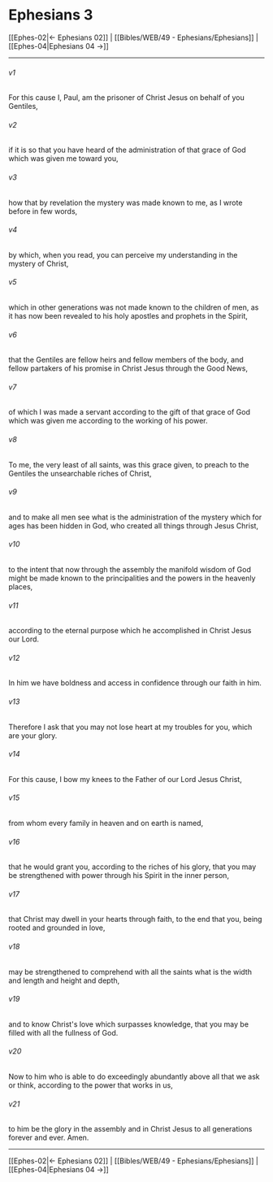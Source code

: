 # Ephesians 3

[[Ephes-02|← Ephesians 02]] | [[Bibles/WEB/49 - Ephesians/Ephesians]] | [[Ephes-04|Ephesians 04 →]]
***



###### v1 
For this cause I, Paul, am the prisoner of Christ Jesus on behalf of you Gentiles, 

###### v2 
if it is so that you have heard of the administration of that grace of God which was given me toward you, 

###### v3 
how that by revelation the mystery was made known to me, as I wrote before in few words, 

###### v4 
by which, when you read, you can perceive my understanding in the mystery of Christ, 

###### v5 
which in other generations was not made known to the children of men, as it has now been revealed to his holy apostles and prophets in the Spirit, 

###### v6 
that the Gentiles are fellow heirs and fellow members of the body, and fellow partakers of his promise in Christ Jesus through the Good News, 

###### v7 
of which I was made a servant according to the gift of that grace of God which was given me according to the working of his power. 

###### v8 
To me, the very least of all saints, was this grace given, to preach to the Gentiles the unsearchable riches of Christ, 

###### v9 
and to make all men see what is the administration of the mystery which for ages has been hidden in God, who created all things through Jesus Christ, 

###### v10 
to the intent that now through the assembly the manifold wisdom of God might be made known to the principalities and the powers in the heavenly places, 

###### v11 
according to the eternal purpose which he accomplished in Christ Jesus our Lord. 

###### v12 
In him we have boldness and access in confidence through our faith in him. 

###### v13 
Therefore I ask that you may not lose heart at my troubles for you, which are your glory. 

###### v14 
For this cause, I bow my knees to the Father of our Lord Jesus Christ, 

###### v15 
from whom every family in heaven and on earth is named, 

###### v16 
that he would grant you, according to the riches of his glory, that you may be strengthened with power through his Spirit in the inner person, 

###### v17 
that Christ may dwell in your hearts through faith, to the end that you, being rooted and grounded in love, 

###### v18 
may be strengthened to comprehend with all the saints what is the width and length and height and depth, 

###### v19 
and to know Christ's love which surpasses knowledge, that you may be filled with all the fullness of God. 

###### v20 
Now to him who is able to do exceedingly abundantly above all that we ask or think, according to the power that works in us, 

###### v21 
to him be the glory in the assembly and in Christ Jesus to all generations forever and ever. Amen.

***
[[Ephes-02|← Ephesians 02]] | [[Bibles/WEB/49 - Ephesians/Ephesians]] | [[Ephes-04|Ephesians 04 →]]
